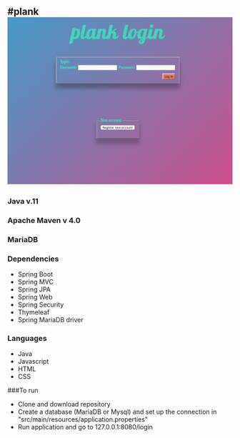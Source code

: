 #plank
![plank login](login.png)
---

### Java v.11

### Apache Maven v 4.0

### MariaDB

### Dependencies

- Spring Boot
- Spring MVC
- Spring JPA
- Spring Web
- Spring Security
- Thymeleaf
- Spring MariaDB driver



### Languages

- Java
- Javascript
- HTML
- CSS

###To run

- Clone and download repository
- Create a database (MariaDB or Mysql) and set up the connection in "src/main/resources/application.properties"
- Run application and go to 127.0.0.1:8080/login